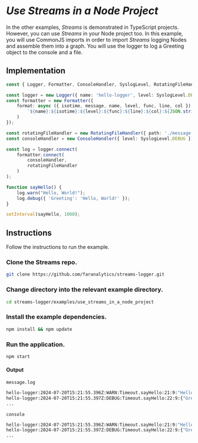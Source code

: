 # *Use Streams in a Node Project*

In the other examples, *Streams* is demonstrated in TypeScript projects.  However, you can use *Streams* in your Node project too. In this example, you will use CommonJS imports in order to import *Streams* logging Nodes and assemble them into a graph.  You will use the logger to log a Greeting object to the console and a file.

## Implementation

```ts
const { Logger, Formatter, ConsoleHandler, SyslogLevel, RotatingFileHandler } = require('streams-logger');

const logger = new Logger({ name: 'hello-logger', level: SyslogLevel.DEBUG });
const formatter = new Formatter({
    format: async ({ isotime, message, name, level, func, line, col }) => (
        `${name}:${isotime}:${level}:${func}:${line}:${col}:${JSON.stringify(message)}\n`
    )
});

const rotatingFileHandler = new RotatingFileHandler({ path: './message.log', rotationLimit: 0, level: SyslogLevel.DEBUG });
const consoleHandler = new ConsoleHandler({ level: SyslogLevel.DEBUG });

const log = logger.connect(
    formatter.connect(
        consoleHandler,
        rotatingFileHandler
    )
);

function sayHello() {
    log.warn("Hello, World!");
    log.debug({ 'Greeting': 'Hello, World!' });
}

setInterval(sayHello, 1000);
```

## Instructions

Follow the instructions to run the example.

### Clone the Streams repo.
```bash
git clone https://github.com/faranalytics/streams-logger.git
```
### Change directory into the relevant example directory.
```bash
cd streams-logger/examples/use_streams_in_a_node_project
```
### Install the example dependencies.
```bash
npm install && npm update
```
### Run the application.
```bash
npm start
```
#### Output
`message.log`
```bash
hello-logger:2024-07-20T15:21:55.396Z:WARN:Timeout.sayHello:21:9:"Hello, World!"
hello-logger:2024-07-20T15:21:55.397Z:DEBUG:Timeout.sayHello:22:9:{"Greeting":"Hello, World!"}
...
```
`console`
```bash
hello-logger:2024-07-20T15:21:55.396Z:WARN:Timeout.sayHello:21:9:"Hello, World!"
hello-logger:2024-07-20T15:21:55.397Z:DEBUG:Timeout.sayHello:22:9:{"Greeting":"Hello, World!"}
...
```